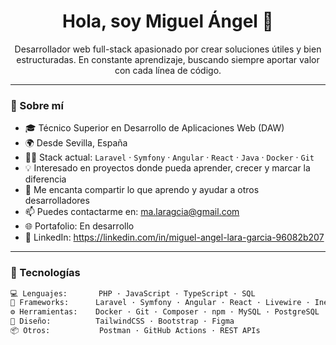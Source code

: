 <h1 align="center">Hola, soy Miguel Ángel 👋</h1>

<p align="center">
  Desarrollador web full-stack apasionado por crear soluciones útiles y bien estructuradas.  
  En constante aprendizaje, buscando siempre aportar valor con cada línea de código.
</p>

---

### 🚀 Sobre mí

- 🎓 Técnico Superior en Desarrollo de Aplicaciones Web (DAW)
- 🌍 Desde Sevilla, España
- 👨‍💻 Stack actual: `Laravel` · `Symfony` · `Angular` · `React` · `Java` · `Docker` · `Git`
- 💡 Interesado en proyectos donde pueda aprender, crecer y marcar la diferencia
- 💬 Me encanta compartir lo que aprendo y ayudar a otros desarrolladores
- 📫 Puedes contactarme en: [ma.laragcia@gmail.com](mailto:ma.laragcia@gmail.com)
- 🌐 Portafolio: En desarrollo 
- 🔗 LinkedIn: https://linkedin.com/in/miguel-angel-lara-garcia-96082b207

---

### 🧰 Tecnologías

```bash
💻 Lenguajes:       PHP · JavaScript · TypeScript · SQL
🧠 Frameworks:      Laravel · Symfony · Angular · React · Livewire · Inertia.js
⚙️ Herramientas:    Docker · Git · Composer · npm · MySQL · PostgreSQL · JWT
🎨 Diseño:          TailwindCSS · Bootstrap · Figma
📦 Otros:           Postman · GitHub Actions · REST APIs
